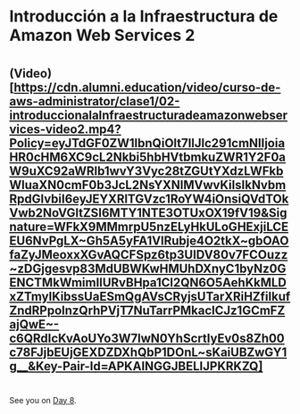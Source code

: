 
# Introducción a la Infraestructura de Amazon Web Services 2
#
#

## (Video)[https://cdn.alumni.education/video/curso-de-aws-administrator/clase1/02-introduccionalaInfraestructuradeamazonwebservices-video2.mp4?Policy=eyJTdGF0ZW1lbnQiOlt7IlJlc291cmNlIjoiaHR0cHM6XC9cL2Nkbi5hbHVtbmkuZWR1Y2F0aW9uXC92aWRlb1wvY3Vyc28tZGUtYXdzLWFkbWluaXN0cmF0b3JcL2NsYXNlMVwvKiIsIkNvbmRpdGlvbiI6eyJEYXRlTGVzc1RoYW4iOnsiQVdTOkVwb2NoVGltZSI6MTY1NTE3OTUxOX19fV19&Signature=WFkX9MMmrpU5nzELyHkULoGHExjiLCEEU6NvPgLX~Gh5A5yFA1VlRubje4O2tkX~gbOAOfaZyJMeoxxXGvAQCFSpz6tp3UIDV80v7FCOuzz~zDGjgesvp83MdUBWKwHMUhDXnyC1byNz0GENCTMkWmimIIURvBHpa1Cl2QN6O5AehKkMLDxZTmylKibssUaESmQgAVsCRyjsUTarXRiHZfilkufZndRPpolnzQrhPVjT7NuTarrPMkaclCJz1GCmFZajQwE~-c6QRdIcKvAoUYo3W7lwN0YhScrtIyEv0s8Zh00c78FJjbEUjGEXDZDXhQbP1DOnL~sKaiUBZwGY1g__&Key-Pair-Id=APKAINGGJBELIJPKRKZQ]




#
#
#
#
#
#







See you on [Day 8](day08.md). 
